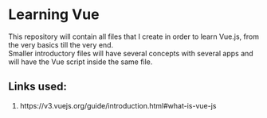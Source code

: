 # Learning Vue
<p >This repository will contain all files that I create in order to learn Vue.js, from the very basics 
till the very end. <br/>
Smaller introductory files will have several concepts with several apps and will have  the Vue script inside the same file. </p>
<h2>Links used: </h2>
<ol>
  <li> https://v3.vuejs.org/guide/introduction.html#what-is-vue-js </li>
</ol>
